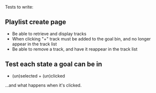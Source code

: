 Tests to write:

Playlist create page
--------------------

* Be able to retrieve and display tracks
* When clicking "+" track must be added to the goal bin, and no longer appear in the track list
* Be able to remove a track, and have it reappear in the track list

Test each state a goal can be in
--------------------------------

* (un)selected + (un)clicked

...and what happens when it's clicked.